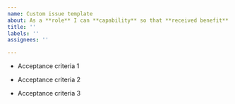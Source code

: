 ```yaml
---
name: Custom issue template
about: As a **role** I can **capability** so that **received benefit**.
title: ''
labels: ''
assignees: ''

---
```


- Acceptance criteria 1

- Acceptance criteria 2

- Acceptance criteria 3

